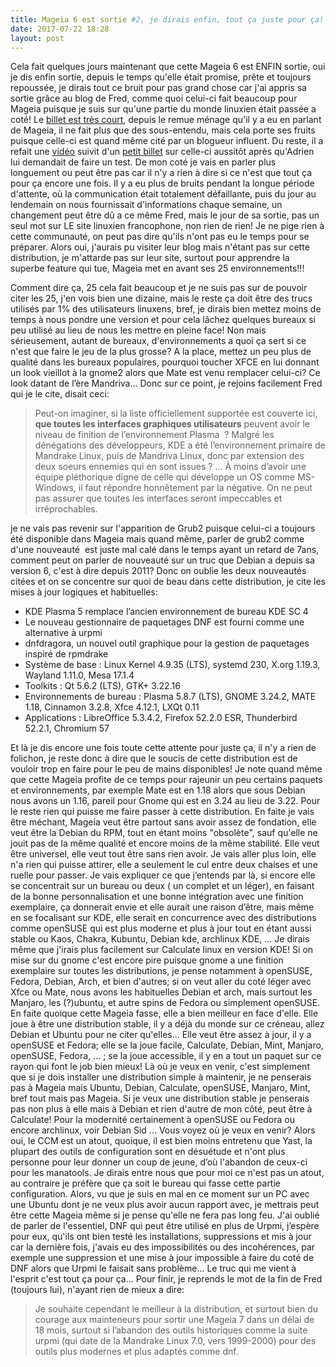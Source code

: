 ```yaml
---
title: Mageia 6 est sortie #2, je dirais enfin, tout ça juste pour ça!
date: 2017-07-22 18:28
layout: post
---
```


Cela fait quelques jours maintenant que cette Mageia 6 est ENFIN sortie,
oui je dis enfin sortie, depuis le temps qu'elle était promise, prête et
toujours repoussée, je dirais tout ce bruit pour pas grand chose car
j'ai appris sa sortie grâce au blog de Fred, comme quoi celui-ci fait
beaucoup pour Mageia puisque je suis sur qu'une partie du monde linuxien
était passée a coté! Le [billet est très
court](http://frederic.bezies.free.fr/blog/?p=16445), depuis le remue
ménage qu'il y a eu en parlant de Mageia, il ne fait plus que des
sous-entendu, mais cela porte ses fruits puisque celle-ci est quand même
cité par un blogueur influent. Du reste, il a refait une
[vidéo](https://www.youtube.com/watch?v=iKOWAYRD6Uw) suivit d'un [petit
billet](http://frederic.bezies.free.fr/blog/?p=16452) sur celle-ci
aussitôt après qu'Adrien lui demandait de faire un test. De mon coté je
vais en parler plus longuement ou peut être pas car il n'y a rien à dire
si ce n'est que tout ça pour ça encore une fois. Il y a eu plus de
bruits pendant la longue période d'attente, où la communication était
totalement défaillante, puis du jour au lendemain on nous fournissait
d'informations chaque semaine, un changement peut être dû a ce même
Fred, mais le jour de sa sortie, pas un seul mot sur LE site linuxien
francophone, non rien de rien! Je ne pige rien à cette communauté, on
peut pas dire qu'ils n'ont pas eu le temps pour se préparer. Alors oui,
j'aurais pu visiter leur blog mais n'étant pas sur cette distribution,
je m'attarde pas sur leur site, surtout pour apprendre la superbe
feature qui tue, Mageia met en avant ses 25 environnements!!!  
<!--more-->  
Comment dire ça, 25 cela fait beaucoup et je ne suis pas sur de pouvoir
citer les 25, j'en vois bien une dizaine, mais le reste ça doit être des
trucs utilisés par 1% des utilisateurs linuxens, bref, je dirais bien
mettez moins de temps à nous pondre une version et pour cela lâchez
quelques bureaux si peu utilisé au lieu de nous les mettre en pleine
face! Non mais sérieusement, autant de bureaux, d'environnements a quoi
ça sert si ce n'est que faire le jeu de la plus grosse? A la place,
mettez un peu plus de qualité dans les bureaux populaires, pourquoi
toucher XFCE en lui donnant un look vieillot à la gnome2 alors que Mate
est venu remplacer celui-ci? Ce look datant de l’ère Mandriva... Donc
sur ce point, je rejoins facilement Fred qui je le cite, disait ceci:  

> Peut-on imaginer, si la liste officiellement supportée est couverte
> ici,  **que toutes les interfaces graphiques utilisateurs** peuvent
> avoir le niveau de finition de l’environnement Plasma  ? Malgré les
> dénégations des développeurs, KDE a été l’environnement primaire de
> Mandrake Linux, puis de Mandriva Linux, donc par extension des deux
> soeurs ennemies qui en sont issues ? ... À moins d’avoir une équipe
> pléthorique digne de celle qui développe un OS comme MS-Windows, il
> faut répondre honnêtement par la négative. On ne peut pas assurer que
> toutes les interfaces seront impeccables et irréprochables.
> </p>

je ne vais pas revenir sur l'apparition de Grub2 puisque celui-ci a
toujours été disponible dans Mageia mais quand même, parler de grub2
comme d'une nouveauté  est juste mal calé dans le temps ayant un retard
de 7ans, comment peut on parler de nouveauté sur un truc que Debian a
depuis sa version 6, c'est à dire depuis 2011? Donc on oublie les deux
nouveautés citées et on se concentre sur quoi de beau dans cette
distribution, je cite les mises à jour logiques et habituelles:

-   KDE Plasma 5 remplace l’ancien environnement de bureau KDE SC 4
-   Le nouveau gestionnaire de paquetages DNF est fourni comme une
    alternative à urpmi
-   dnfdragora, un nouvel outil graphique pour la gestion de paquetages
    inspiré de rpmdrake
-   Système de base : Linux Kernel 4.9.35 (LTS), systemd 230, X.org
    1.19.3, Wayland 1.11.0, Mesa 17.1.4
-   Toolkits : Qt 5.6.2 (LTS), GTK+ 3.22.16
-   Environnements de bureau : Plasma 5.8.7 (LTS), GNOME 3.24.2, MATE
    1.18, Cinnamon 3.2.8, Xfce 4.12.1, LXQt 0.11
-   Applications : LibreOffice 5.3.4.2, Firefox 52.2.0 ESR, Thunderbird
    52.2.1, Chromium 57

Et là je dis encore une fois toute cette attente pour juste ça, il n'y a
rien de folichon, je reste donc à dire que le soucis de cette
distribution est de vouloir trop en faire pour le peu de mains
disponibles! Je note quand même que cette Mageia profite de ce temps
pour rajeunir un peu certains paquets et environnements, par exemple
Mate est en 1.18 alors que sous Debian nous avons un 1.16, pareil pour
Gnome qui est en 3.24 au lieu de 3.22. Pour le reste rien qui puisse me
faire passer à cette distribution. En faite je vais être méchant, Mageia
veut être partout sans avoir assez de fondation, elle veut être la
Debian du RPM, tout en étant moins "obsolète", sauf qu'elle ne jouit pas
de la même qualité et encore moins de la même stabilité. Elle veut être
universel, elle veut tout être sans rien avoir. Je vais aller plus loin,
elle n'a rien qui puisse attirer, elle a seulement le cul entre deux
chaises et une ruelle pour passer. Je vais expliquer ce que j’entends
par là, si encore elle se concentrait sur un bureau ou deux ( un complet
et un léger), en faisant de la bonne personnalisation et une bonne
intégration avec une finition exemplaire, ça donnerait envie et elle
aurait une raison d’être, mais même en se focalisant sur KDE, elle
serait en concurrence avec des distributions comme openSUSE qui est plus
moderne et plus à jour tout en étant aussi stable ou Kaos, Chakra,
Kubuntu, Debian kde, archlinux KDE, ... Je dirais même que j'irais plus
facilement sur Calculate linux en version KDE! Si on mise sur du gnome
c'est encore pire puisque gnome a une finition exemplaire sur toutes les
distributions, je pense notamment à openSUSE, Fedora, Debian, Arch, et
bien d'autres; si on veut aller du coté léger avec Xfce ou Mate, nous
avons les habituelles Debian et arch, mais surtout les Manjaro, les
(?)ubuntu, et autre spins de Fedora ou simplement openSUSE. En faite
quoique cette Mageia fasse, elle a bien meilleur en face d'elle. Elle
joue à être une distribution stable, il y a déjà du monde sur ce
créneau, allez Debian et Ubuntu pour ne citer qu'elles... Elle veut être
assez à jour, il y a openSUSE et Fedora; elle se la joue facile,
Calculate, Debian, Mint, Manjaro, openSUSE, Fedora, ... ; se la joue
accessible, il y en a tout un paquet sur ce rayon qui font le job bien
mieux! Là où je veux en venir, c'est simplement que si je dois installer
une distribution simple à maintenir, je ne penserais pas à Mageia mais
Ubuntu, Debian, Calculate, openSUSE, Manjaro, Mint, bref tout mais pas
Mageia. Si je veux une distribution stable je penserais pas non plus à
elle mais à Debian et rien d'autre de mon côté, peut être à Calculate!
Pour la modernité certainement à openSUSE ou Fedora ou encore archlinux,
voir Debian Sid ... Vous voyez où je veux en venir? Alors oui, le CCM
est un atout, quoique, il est bien moins entretenu que Yast, la plupart
des outils de configuration sont en désuétude et n'ont plus personne
pour leur donner un coup de jeune, d’où l'abandon de ceux-ci pour les
manatools. Je dirais entre nous que pour moi ce n'est pas un atout, au
contraire je préfère que ça soit le bureau qui fasse cette partie
configuration. Alors, vu que je suis en mal en ce moment sur un PC avec
une Ubuntu dont je ne veux plus avoir aucun rapport avec, je mettrais
peut être cette Mageia même si je pense qu'elle ne fera pas long feu.
J'ai oublié de parler de l'essentiel, DNF qui peut être utilisé en plus
de Urpmi, j’espère pour eux, qu'ils ont bien testé les installations,
suppressions et mis à jour car la dernière fois, j'avais eu des
impossibilités ou des incohérences, par exemple une suppression et une
mise à jour impossible à faire du coté de DNF alors que Urpmi le faisait
sans problème... Le truc qui me vient à l'esprit c'est tout ça pour
ça... Pour finir, je reprends le mot de la fin de Fred (toujours lui),
n'ayant rien de mieux a dire:  

> Je souhaite cependant le meilleur à la distribution, et surtout bien
> du courage aux mainteneurs pour sortir une Mageia 7 dans un délai de
> 18 mois, surtout si l’abandon des outils historiques comme la suite
> urpmi (qui date de la Mandrake Linux 7.0, vers 1999-2000) pour des
> outils plus modernes et plus adaptés comme dnf.
> </p>

